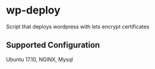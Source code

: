 # wp-deploy
Script that deploys wordpress with lets encrypt certificates

## Supported Configuration
Ubuntu 17.10, NGINX, Mysql
